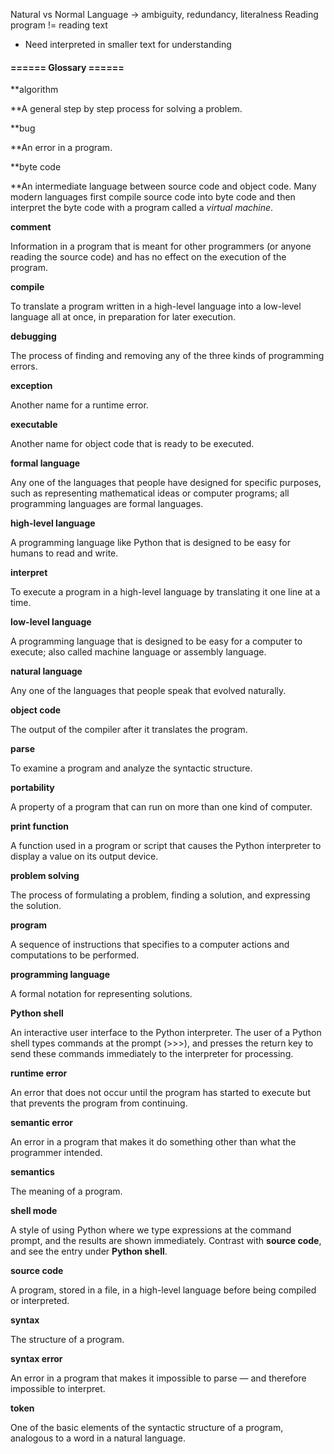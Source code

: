 Natural vs Normal Language -> ambiguity, redundancy, literalness
Reading program != reading text
- Need interpreted in smaller text for understanding

#### ====== Glossary ======
**algorithm  
  
**A general step by step process for solving a problem.

**bug  
  
**An error in a program.

**byte code  
  
**An intermediate language between source code and object code. Many modern languages first compile source code into byte code and then interpret the byte code with a program called a _virtual machine_.

**comment**  
  
Information in a program that is meant for other programmers (or anyone reading the source code) and has no effect on the execution of the program.

**compile**  
  
To translate a program written in a high-level language into a low-level language all at once, in preparation for later execution.

**debugging**  
  
The process of finding and removing any of the three kinds of programming errors.

**exception**  
  
Another name for a runtime error.

**executable**  
  
Another name for object code that is ready to be executed.

**formal language**  
  
Any one of the languages that people have designed for specific purposes, such as representing mathematical ideas or computer programs; all programming languages are formal languages.

**high-level language**  
  
A programming language like Python that is designed to be easy for humans to read and write.

**interpret**  
  
To execute a program in a high-level language by translating it one line at a time.

**low-level language**  
  
A programming language that is designed to be easy for a computer to execute; also called machine language or assembly language.

**natural language**  
  
Any one of the languages that people speak that evolved naturally.

**object code**  
  
The output of the compiler after it translates the program.

**parse**  
  
To examine a program and analyze the syntactic structure.

**portability**  
  
A property of a program that can run on more than one kind of computer.

**print function**  
  
A function used in a program or script that causes the Python interpreter to display a value on its output device.

**problem solving**  
  
The process of formulating a problem, finding a solution, and expressing the solution.

**program**  
  
A sequence of instructions that specifies to a computer actions and computations to be performed.

**programming language**  
  
A formal notation for representing solutions.

**Python shell**  
  
An interactive user interface to the Python interpreter. The user of a Python shell types commands at the prompt (>>>), and presses the return key to send these commands immediately to the interpreter for processing.

**runtime error**  
  
An error that does not occur until the program has started to execute but that prevents the program from continuing.

**semantic error**  
  
An error in a program that makes it do something other than what the programmer intended.

**semantics**  
  
The meaning of a program.

**shell mode**  
  
A style of using Python where we type expressions at the command prompt, and the results are shown immediately. Contrast with **source code**, and see the entry under **Python shell**.

**source code**  
  
A program, stored in a file, in a high-level language before being compiled or interpreted.

**syntax**  
  
The structure of a program.

**syntax error**  
  
An error in a program that makes it impossible to parse — and therefore impossible to interpret.

**token**  
  
One of the basic elements of the syntactic structure of a program, analogous to a word in a natural language.